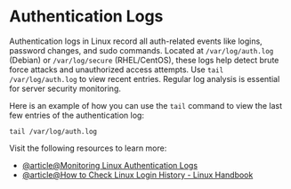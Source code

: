 # Authentication Logs

Authentication logs in Linux record all auth-related events like logins, password changes, and sudo commands. Located at `/var/log/auth.log` (Debian) or `/var/log/secure` (RHEL/CentOS), these logs help detect brute force attacks and unauthorized access attempts. Use `tail /var/log/auth.log` to view recent entries. Regular log analysis is essential for server security monitoring.

Here is an example of how you can use the `tail` command to view the last few entries of the authentication log:

    tail /var/log/auth.log

Visit the following resources to learn more:

- [@article@Monitoring Linux Authentication Logs](https://betterstack.com/community/guides/logging/monitoring-linux-auth-logs/)
- [@article@How to Check Linux Login History - Linux Handbook](https://linuxhandbook.com/linux-login-history/)